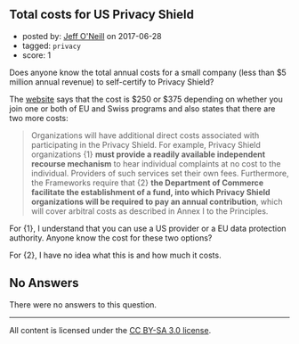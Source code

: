 ## Total costs for US Privacy Shield

- posted by: [Jeff O'Neill](https://stackexchange.com/users/46273/jeff-o-neill) on 2017-06-28
- tagged: `privacy`
- score: 1

<p>Does anyone know the total annual costs for a small company (less than $5 million annual revenue) to self-certify to Privacy Shield?</p>

<p>The <a href="https://www.privacyshield.gov/Program-Overview" rel="nofollow noreferrer">website</a> says that the cost is $250 or $375 depending on whether you join one or both of EU and Swiss programs and also states that there are two more costs:</p>

<blockquote>
  <p>Organizations will have additional direct costs associated with
  participating in the Privacy Shield. For example, Privacy Shield
  organizations {1} <strong>must provide a readily available independent recourse
  mechanism</strong> to hear individual complaints at no cost to the individual.
  Providers of such services set their own fees.  Furthermore, the
  Frameworks require that {2} <strong>the Department of Commerce facilitate the
  establishment of a fund, into which Privacy Shield organizations will
  be required to pay an annual contribution</strong>, which will cover arbitral
  costs as described in Annex I to the Principles.</p>
</blockquote>

<p>For {1}, I understand that you can use a US provider or a EU data protection authority.  Anyone know the cost for these two options?</p>

<p>For {2}, I have no idea what this is and how much it costs.</p>


## No Answers

There were no answers to this question.


---

All content is licensed under the [CC BY-SA 3.0 license](https://creativecommons.org/licenses/by-sa/3.0/).
